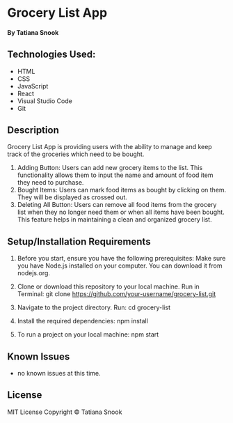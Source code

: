 # Grocery List App

#### By Tatiana Snook

## Technologies Used:
* HTML
* CSS
* JavaScript
* React
* Visual Studio Code
* Git

## Description
Grocery List App is providing users with the ability to manage and keep track of the groceries which need to be bought.
1. Adding Button: Users can add new grocery items to the list. This functionality allows them to input the name and amount of food item they need to purchase.
2. Bought Items: Users can mark food items as bought by clicking on them. They will be displayed as crossed out.
3. Deleting All Button: Users can remove all food items from the grocery list when they no longer need them or when all items have been bought. This feature helps in maintaining a clean and organized grocery list.

## Setup/Installation Requirements
1. Before you start, ensure you have the following prerequisites:
Make sure you have Node.js installed on your computer. You can download it from nodejs.org.

2. Clone or download this repository to your local machine. Run in Terminal: git clone https://github.com/your-username/grocery-list.git

3. Navigate to the project directory. Run: cd grocery-list

4. Install the required dependencies: npm install

5. To run a project on your local machine: npm start

## Known Issues

* no known issues at this time.

## License

MIT License Copyright © Tatiana Snook